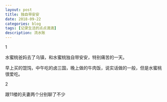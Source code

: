 ```yaml
---
layout: post
title: 独自带安安
date: 2018-09-22
categories: blog
tags: [记录生活的点点滴滴]
description: 流水账
---
```


1 

水蜜桃爸妈去了乌镇，和水蜜桃独自带安安，特别痛苦的一天。

早上买的馄饨，中午吃的卤三国，晚上做的牛肉饭，说实话做的一般，但是水蜜桃很爱吃。

2

跟11楼的夫妻两个分别聊了不少
